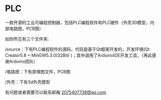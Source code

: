# PLC
一款开源的工业可编程控制器，包括PLC编程软件和PLC硬件（外壳3D模型，内部电路图，PCB图）

如你所见有三个文件夹:

/source：下有PLC编程软件的源码，代码是基于Qt框架开发的，开发环境(Qt Creator5.8 + MinGW5.3.0(32Bit) )；其中调用了ArduinoIDE开发工具，（再此感谢Arduino团队）


/电路图：下有原理图文件，PCB图



/外壳：下有3d外壳模型

有问题或者需要可以联系邮箱  2075407738@qq.com
